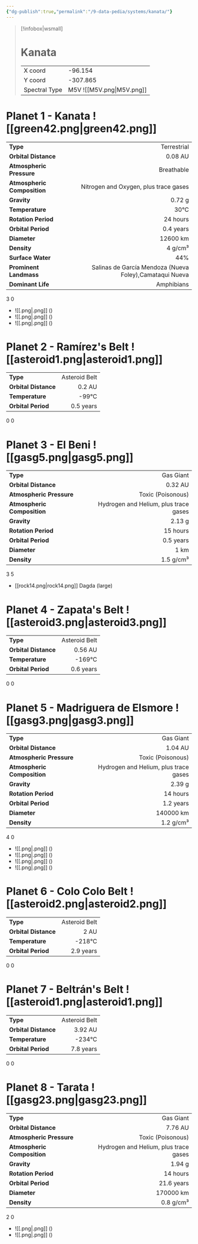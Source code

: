 ```yaml
---
{"dg-publish":true,"permalink":"/9-data-pedia/systems/kanata/"}
---
```


> [!infobox|wsmall]
> # Kanata
> | | |
> | - | - |
> | X coord | -96.154 |
> | Y coord| -307.865 |
> | Spectral Type | M5V ![[M5V.png\|M5V.png]] |

# Planet 1 - Kanata ![[green42.png\|green42.png]]
|                             |                           |
| --------------------------- | -------------------------:|
| **Type**                    |             Terrestrial |
| **Orbital Distance**        |   0.08 AU |
| **Atmospheric Pressure**    |       Breathable |
| **Atmospheric Composition** |      Nitrogen and Oxygen, plus trace gases |
| **Gravity**                 |        0.72 g |
| **Temperature**             |    30°C |
| **Rotation Period**         |  24 hours |
| **Orbital Period** | 0.4 years |
| **Diameter**                |      12600 km | 
| **Density**                 |    4 g/cm³ |
| **Surface Water**           |           44% | 
| **Prominent Landmass**      |         Salinas de García Mendoza (Nueva Foley),Camataqui Nueva | 
| **Dominant Life**           |         Amphibians |



3
0

- ![[.png\|.png]]  ()
- ![[.png\|.png]]  ()
- ![[.png\|.png]]  ()


# Planet 2 - Ramírez's Belt ![[asteroid1.png\|asteroid1.png]]
|                             |                           |
| --------------------------- | -------------------------:|
| **Type**                    |             Asteroid Belt |
| **Orbital Distance**        |   0.2 AU |
| **Temperature**             |    -99°C |
| **Orbital Period** | 0.5 years |



0
0



# Planet 3 - El Beni ![[gasg5.png\|gasg5.png]]
|                             |                           |
| --------------------------- | -------------------------:|
| **Type**                    |             Gas Giant |
| **Orbital Distance**        |   0.32 AU |
| **Atmospheric Pressure**    |       Toxic (Poisonous) |
| **Atmospheric Composition** |      Hydrogen and Helium, plus trace gases |
| **Gravity**                 |        2.13 g |
| **Rotation Period**         |  15 hours |
| **Orbital Period** | 0.5 years |
| **Diameter**                |      1 km | 
| **Density**                 |    1.5 g/cm³ |



3
5

- [[rock14.png\|rock14.png]] Dagda (large)

# Planet 4 - Zapata's Belt ![[asteroid3.png\|asteroid3.png]]
|                             |                           |
| --------------------------- | -------------------------:|
| **Type**                    |             Asteroid Belt |
| **Orbital Distance**        |   0.56 AU |
| **Temperature**             |    -169°C |
| **Orbital Period** | 0.6 years |



0
0



# Planet 5 - Madriguera de Elsmore ![[gasg3.png\|gasg3.png]]
|                             |                           |
| --------------------------- | -------------------------:|
| **Type**                    |             Gas Giant |
| **Orbital Distance**        |   1.04 AU |
| **Atmospheric Pressure**    |       Toxic (Poisonous) |
| **Atmospheric Composition** |      Hydrogen and Helium, plus trace gases |
| **Gravity**                 |        2.39 g |
| **Rotation Period**         |  14 hours |
| **Orbital Period** | 1.2 years |
| **Diameter**                |      140000 km | 
| **Density**                 |    1.2 g/cm³ |



4
0

- ![[.png\|.png]]  ()
- ![[.png\|.png]]  ()
- ![[.png\|.png]]  ()
- ![[.png\|.png]]  ()


# Planet 6 - Colo Colo Belt ![[asteroid2.png\|asteroid2.png]]
|                             |                           |
| --------------------------- | -------------------------:|
| **Type**                    |             Asteroid Belt |
| **Orbital Distance**        |   2 AU |
| **Temperature**             |    -218°C |
| **Orbital Period** | 2.9 years |



0
0



# Planet 7 - Beltrán's Belt ![[asteroid1.png\|asteroid1.png]]
|                             |                           |
| --------------------------- | -------------------------:|
| **Type**                    |             Asteroid Belt |
| **Orbital Distance**        |   3.92 AU |
| **Temperature**             |    -234°C |
| **Orbital Period** | 7.8 years |



0
0



# Planet 8 - Tarata ![[gasg23.png\|gasg23.png]]
|                             |                           |
| --------------------------- | -------------------------:|
| **Type**                    |             Gas Giant |
| **Orbital Distance**        |   7.76 AU |
| **Atmospheric Pressure**    |       Toxic (Poisonous) |
| **Atmospheric Composition** |      Hydrogen and Helium, plus trace gases |
| **Gravity**                 |        1.94 g |
| **Rotation Period**         |  14 hours |
| **Orbital Period** | 21.6 years |
| **Diameter**                |      170000 km | 
| **Density**                 |    0.8 g/cm³ |



2
0

- ![[.png\|.png]]  ()
- ![[.png\|.png]]  ()



